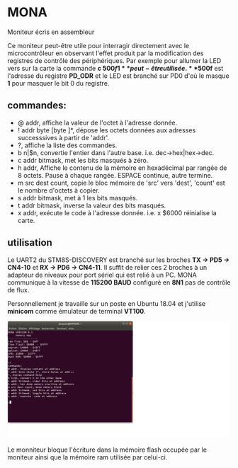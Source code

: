 MONA
====
Moniteur écris en assembleur

Ce moniteur peut-être utile pour interragir directement avec le microcontrôleur en observant l'effet produit par la modification des registres de 
contrôle des périphériques. Par exemple pour allumer la LED vers sur la carte la commande **c $500f 1** peut-être utilisée. **$500f** est l'adresse du registre
**PD_ODR**  et le LED est branché sur PD0 d'où le masque **1** pour masquer le bit 0 du registre. 
  
commandes:
----------
* @ addr, affiche la valeur de l'octet à l'adresse donnée.
* ! addr byte [byte ]*, dépose les octets données aux adresses successsives à partir de 'addr'.
* ?, affiche la liste des commandes.
* b n|$n, convertie l'entier dans l'autre base. i.e. dec->hex|hex->dec.
* c addr bitmask, met les bits masqués à zéro.
* h addr, Affiche le contenu de la mémoire en hexadécimal par rangée de 8 octets. Pause à chaque rangée. ESPACE continue, autre termine.
* m src dest count, copie le bloc mémoire de 'src' vers 'dest', 'count' est le nombre d'octets à copier.
* s addr bitmask, met à 1 les bits masqués.
* t addr bitmask, inverse la valeur des bits masqués.
* x addr, exécute le code à l'adresse donnée. i.e. x $6000 réinialise la carte. 

 utilisation
 -----------
 
  Le UART2 du STM8S-DISCOVERY est branché sur les broches **TX -> PD5 -> CN4-10** et **RX -> PD6 -> CN4-11**. Il suffit de relier ces 2 broches à un 
  adapteur de niveaux pour port sériel qui est relié à un PC. MONA communique à la vitesse de **115200 BAUD** configuré en **8N1** pas de contrôle de flux.
  
  Personnellement je travaille sur un poste en Ubuntu 18.04 et j'utilise **minicom** comme émulateur de terminal **VT100**.
  
  ![capture écran MONA](capture_ecran_mona.png)
  
  Le monniteur bloque l'écriture dans la mémoire flash occupée par le moniteur ainsi que la mémoire ram utilisée par celui-ci.
  


